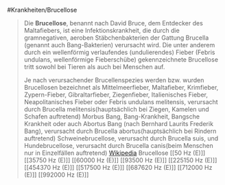 #Krankheiten/Brucellose
> Die **Brucellose**, benannt nach David Bruce, dem Entdecker des Maltafiebers, ist eine Infektionskrankheit, die durch die gramnegativen, aeroben Stäbchenbakterien der Gattung Brucella (genannt auch Bang-Bakterien) verursacht wird. Die unter anderem durch ein wellenförmig verlaufendes (undulierendes) Fieber (Febris undulans, wellenförmige Fieberschübe) gekennzeichnete Brucellose tritt sowohl bei Tieren als auch bei Menschen auf.
>
> Je nach verursachender Brucellenspezies werden bzw. wurden Brucellosen bezeichnet als
> Mittelmeerfieber, Maltafieber, Krimfieber, Zypern-Fieber, Gibraltarfieber, Ziegenfieber, Italienisches Fieber, Neapolitanisches Fieber oder Febris undulans melitensis, verursacht durch Brucella melitensis(hauptsächlich bei Ziegen, Kamelen und Schafen auftretend)
> Morbus Bang, Bang-Krankheit, Bangsche Krankheit oder auch Abortus Bang (nach Bernhard Laurits Frederik Bang), verursacht durch Brucella abortus(hauptsächlich bei Rindern auftretend)
> Schweinebrucellose, verursacht durch Brucella suis, und Hundebrucellose, verursacht durch Brucella canis(beim Menschen nur in Einzelfällen auftretend)
> [Wikipedia](https://de.wikipedia.org/wiki/Brucellose)
Brucellose
[[50 Hz (E)]]
[[35750 Hz (E)]]
[[60000 Hz (E)]]
[[93500 Hz (E)]]
[[225150 Hz (E)]]
[[454370 Hz (E)]]
[[517500 Hz (E)]]
[[687620 Hz (E)]]
[[712000 Hz (E)]]
[[992000 Hz (E)]]